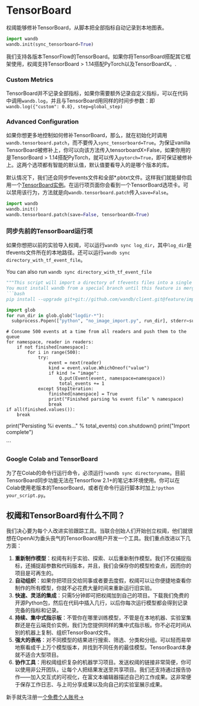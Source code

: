 # TensorBoard

权阈能够修补TensorBoard，从脚本把全部指标自动记录到本地图表。

```python
import wandb
wandb.init(sync_tensorboard=True)
```

我们支持各版本TensorFlow的TensorBoard。如果你将TensorBoard搭配其它框架使用，权阈支持TensorBoard &gt; 1.14搭配PyTorch以及TensorBoardX。.

### Custom Metrics

TensorBoard并不记录全部指标，如果你需要额外记录自定义指标，可以在代码中调用`wandb.log`，并且与TensorBoard用同样的时间步参数：即`wandb.log({"custom": 0.8}, step=global_step)`

### Advanced Configuration

 如果你想更多地控制如何修补TensorBoard，那么，就在初始化时调用`wandb.tensorboard.patch`，而不要传入`sync_tensorboard=True`。为保证vanilla TensorBoard被修补上，你可以向该方法传入tensorboardX=False，如果你用的是TensorBoard &gt; 1.14搭配PyTorch，就可以传入`pytorch=True`，即可保证被修补上。这两个选项都有智能的默认值，默认值要看导入的是哪个版本的库。

 默认情况下，我们还会同步tfevents文件和全部\*.pbtxt文件。这样我们就能替你启用一个[TensorBoard实例](https://www.wandb.com/articles/hosted-tensorboard)。在运行项页面你会看到一个TensorBoard选项卡。可以禁用该行为，方法就是向`wandb.tensorboard.patch`传入`save=False`。

```python
import wandb
wandb.init()
wandb.tensorboard.patch(save=False, tensorboardX=True)
```

###  **同步先前的TensorBoard运行项**

如果你想把以前的实验导入权阈，可以运行`wandb sync log_dir`，其中`log_dir`是tfevents文件所在的本地路径。还可以运行`wandb sync directory_with_tf_event_file`。

You can also run `wandb sync directory_with_tf_event_file`

```python
"""This script will import a directory of tfevents files into a single W&B run.
You must install wandb from a special branch until this feature is merged into the mainline: 
```bash
pip install --upgrade git+git://github.com/wandb/client.git@feature/import#egg=wandb
```



```python
import glob
for run_dir in glob.glob("logdir-*"):
  subprocess.Popen(["python", "no_image_import.py", run_dir], stderr=subprocess.PIPE, stdout=subprocess.PIPE)
```



```text
# Consume 500 events at a time from all readers and push them to the queue
for namespace, reader in readers:
    if not finished[namespace]:
        for i in range(500):
            try:
                event = next(reader)
                kind = event.value.WhichOneof("value")
                if kind != "image":
                    Q.put(Event(event, namespace=namespace))
                    total_events += 1
            except StopIteration:
                finished[namespace] = True
                print("Finished parsing %s event file" % namespace)
                break
if all(finished.values()):
    break
```

print\("Persisting %i events..." % total\_events\) con.shutdown\(\) print\("Import complete"\)

\`\`\`

### Google Colab and TensorBoard

 为了在Colab的命令行运行命令，必须运行`!wandb sync directoryname`。目前TensorBoard同步功能无法在Tensorflow 2.1+的笔记本环境使用。你可以在Colab使用老版本的TensorBoard，或者在命令行运行脚本时加上`!python your_script.py`。

## **权阈和TensorBoard有什么不同？**

我们决心要为每个人改进实验跟踪工具。当联合创始人们开始创立权阈，他们就很想在OpenAI为垂头丧气的TensorBoard用户开发一个工具。我们重点改进以下几方面：

1. **重新制作模型**：权阈有利于实验、探索、以后重新制作模型。我们不仅捕捉指标，还捕捉超参数和代码版本，并且，我们会保存你的模型检查点，因而你的项目是可再生的。
2.  **自动组织**：如果你把项目交给同事或者要去度假，权阈可以让你便捷地查看你制作的所有模型，你就不必花费大量时间来重新运行旧实验。
3.  **快速、灵活的集成**：只需5分钟即可把权阈加到自己的项目。下载我们免费的开源Python包，然后在代码中插入几行，以后你每次运行模型都会得到记录完备的指标和记录。
4.  **持续、集中式指示板**：不管你在哪里训练模型，不管是在本地机器、实验室集群还是在云端竞价实例，我们为您提供同样的集中式指示板。你不必花时间从别的机器上复制、组织TensorBoard文件。
5.  **强大的表格**：对不同模型的结果进行搜索、筛选、分类和分组。可以轻而易举地察看成千上万个模型版本，并找到不同任务的最佳模型。TensorBoard本身就不适合大型项目。
6. **协作工具**：用权阈组织复杂的机器学习项目。发送权阈的链接非常简便，你可以使用非公开团队，让每个人把结果发送至共享项目。我们还支持通过报告协作——加入交互式的可视化，在富文本编辑器描述自己的工作成果。这非常便于保存工作日志、与上司分享成果以及向自己的实验室展示成果。

新手就先注册一[个免费个人账号→](https://wandb.ai/)

